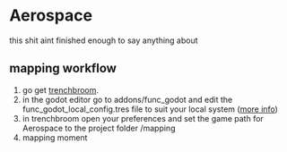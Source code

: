 # Aerospace
this shit aint finished enough to say anything about

## mapping workflow
1. go get [trenchbroom](https://github.com/TrenchBroom/TrenchBroom/releases).
2. in the godot editor go to addons/func_godot and edit the func_godot_local_config.tres file to suit your local system ([more info](https://func-godot.github.io/func_godot_docs/FuncGodot%20Manual/pages/ref_local_config.html))
3. in trenchbroom open your preferences and set the game path for Aerospace to the project folder /mapping
4. mapping moment
